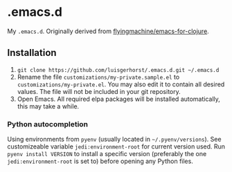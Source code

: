 # .emacs.d

My `.emacs.d`. Originally derived from [flyingmachine/emacs-for-clojure](https://github.com/flyingmachine/emacs-for-clojure).

## Installation

1. `git clone https://github.com/luisgerhorst/.emacs.d.git ~/.emacs.d`
2. Rename the file `customizations/my-private.sample.el` to `customizations/my-private.el`. You may also edit it to contain all desired values. The file will not be included in your git repository.
3. Open Emacs. All required elpa packages will be installed automatically, this may take a while.

### Python autocompletion

Using environments from `pyenv` (usually located in `~/.pyenv/versions`). See customizeable variable `jedi:environment-root` for current version used. Run `pyenv install VERSION` to install a specific version (preferably the one `jedi:environment-root` is set to) before opening any Python files.
